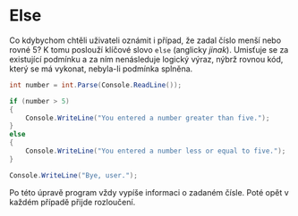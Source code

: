 # Else

Co kdybychom chtěli uživateli oznámit i případ, že zadal číslo menší nebo rovné 5? K tomu poslouží klíčové
slovo `else` (anglicky *jinak*). Umisťuje se za existující podmínku a za ním nenásleduje logický výraz, nýbrž
rovnou kód, který se má vykonat, nebyla-li podmínka splněna.

```csharp
int number = int.Parse(Console.ReadLine());

if (number > 5)
{
    Console.WriteLine("You entered a number greater than five.");
}
else
{
    Console.WriteLine("You entered a number less or equal to five.");
}

Console.WriteLine("Bye, user.");
```

Po této úpravě program vždy vypíše informaci o zadaném čísle. Poté opět v každém případě přijde rozloučení.
